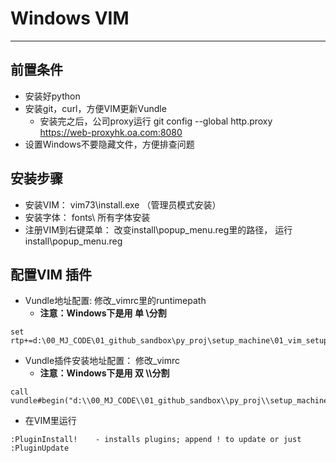 # Windows VIM

---

## 前置条件
- 安装好python
- 安装git，curl，方便VIM更新Vundle
	- 安装完之后，公司proxy运行 git config --global http.proxy https://web-proxyhk.oa.com:8080
- 设置Windows不要隐藏文件，方便排查问题


## 安装步骤
- 安装VIM： vim73\install.exe （管理员模式安装）
- 安装字体： fonts\ 所有字体安装
- 注册VIM到右键菜单： 改变install\popup_menu.reg里的路径， 运行install\popup_menu.reg


## 配置VIM 插件
- Vundle地址配置:  修改_vimrc里的runtimepath
	- __注意：Windows下是用 单 \\分割__
```
set rtp+=d:\00_MJ_CODE\01_github_sandbox\py_proj\setup_machine\01_vim_setup\vundle_runtime_new\Vundle.vim
```
- Vundle插件安装地址配置： 修改_vimrc 
	- __注意：Windows下是用 双 \\\\分割__
```
call vundle#begin("d:\\00_MJ_CODE\\01_github_sandbox\\py_proj\\setup_machine\\01_vim_setup\\vundle_runtime_new")
```
- 在VIM里运行
```
:PluginInstall!    - installs plugins; append ! to update or just :PluginUpdate
```

 